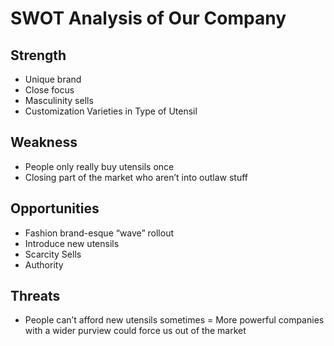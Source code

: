 # SWOT Analysis of Our Company

## Strength
- Unique brand 
- Close focus 
- Masculinity sells 
- Customization Varieties in Type of Utensil
## Weakness
- People only really buy utensils once
- Closing part of the market who aren’t into outlaw stuff
## Opportunities 
- Fashion brand-esque “wave” rollout 
- Introduce new utensils 
- Scarcity Sells
- Authority
## Threats 
- People can’t afford new utensils sometimes
= More powerful companies with a wider purview could force us out of the market 

